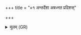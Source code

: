 +++
title = "०१ अन्तर्देशा अबध्नत प्रदिशस्"

+++
<details><summary>मूलम् (GR)</summary>

अन्तर्देशा अबध्नत  
प्रदिशस् तम् अबध्नत ।  
प्रजापतिसृष्टो मणिर्  
द्विषतो मे अधराꣳ अकः ॥
</details>